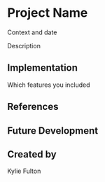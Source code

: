 # Project Name
Context and date

Description

## Implementation
Which features you included

## References

## Future Development

## Created by
Kylie Fulton
